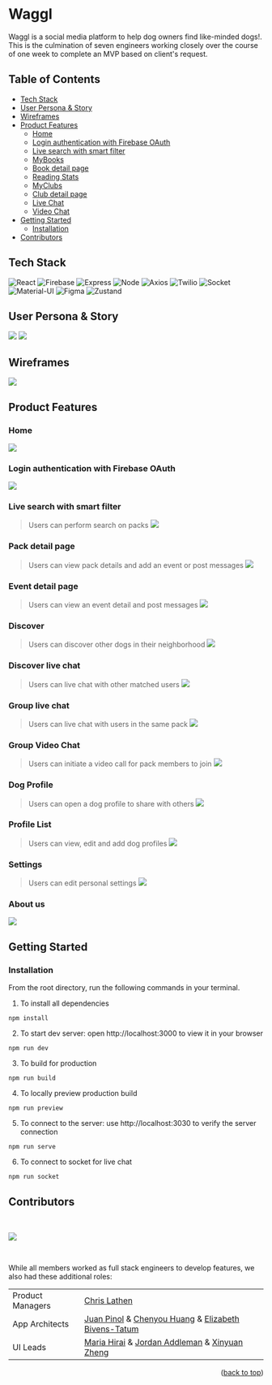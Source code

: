<div id="top"/>

# Waggl
Waggl is a social media platform to help dog owners find like-minded dogs!. This is the culmination of seven engineers working closely over the course of one week to complete an MVP based on client's request.


## Table of Contents
- [Tech Stack](#tech-stack)
- [User Persona & Story](#user-persona--story)
- [Wireframes](#wireframes)
- [Product Features](#product-features)
  - [Home](#home)
  - [Login authentication with Firebase OAuth](#login-authentication-with-firebase-oauth)
  - [Live search with smart filter](#live-search-with-smart-filter)
  - [MyBooks](#mybooks)
  - [Book detail page](#book-detail-page)
  - [Reading Stats](#reading-stats)
  - [MyClubs](#myclubs)
  - [Club detail page](#club-detail-page)
  - [Live Chat](#live-chat)
  - [Video Chat](#video-chat)
- [Getting Started](#getting-started)
  - [Installation](#installation)
- [Contributors](#contributors)


## Tech Stack
![React](https://img.shields.io/badge/-React-61DAFB?logo=react&logoColor=white&style=for-the-badge)
![Firebase](https://img.shields.io/badge/-Firebase-FFD700?logo=firebase&logoColor=white&style=for-the-badge)
![Express](https://img.shields.io/badge/-Express-DCDCDC?logo=express&logoColor=black&style=for-the-badge)
![Node](https://img.shields.io/badge/-Node-9ACD32?logo=node.js&logoColor=white&style=for-the-badge)
![Axios](https://img.shields.io/badge/-Axios-671ddf?logo=axios&logoColor=black&style=for-the-badge)
![Twilio](https://img.shields.io/badge/-Twilio-FF0000?logo=twilio&logoColor=white&style=for-the-badge)
![Socket](https://img.shields.io/badge/-Socket-000000?logo=socket.io&logoColor=white&style=for-the-badge)
![Material-UI](https://img.shields.io/badge/-MUI-007FFF?logo=mui&logoColor=white&style=for-the-badge)
![Figma](https://img.shields.io/badge/-Figma-B2E7E8?logo=figma&logoColor=black&style=for-the-badge)
![Zustand](https://img.shields.io/badge/-Zustand-FFb049?logo=zustand&logoColor=black&style=for-the-badge)

## User Persona & Story
![](assets/BookFace_Persona2.png)
![](assets/BookFace_Persona1.png)

## Wireframes
![](assets/WagglWirefame.png)


## Product Features

### Home
![](assets/home.gif)

### Login authentication with Firebase OAuth
![](assets/demo/BookFace_OAuth.gif)

### Live search with smart filter

> Users can perform search on packs
![](assets/demo/BookFace_Search.gif)
### Pack detail page

> Users can view pack details and add an event or post messages
![](assets/demo/BookFace_MyBooks.gif)

### Event detail page
> Users can view an event detail and post messages
![](assets/demo/BookFace_BookDetails.gif)

### Discover
> Users can discover other dogs in their neighborhood
![](assets/demo/BookFace_Stats.gif)


### Discover live chat

> Users can live chat with other matched users
![](assets/demo/BookFace_Clubs.gif)

### Group live chat

> Users can live chat with users in the same pack
![](assets/demo/BookFace_MyBookClub.gif)

### Group Video Chat
> Users can initiate a video call for pack members to join
![](assets/demo/BookFace_LiveChat.gif)

### Dog Profile
> Users can open a dog profile to share with others
![](assets/demo/BookFace_VideoChat.gif)

### Profile List
> Users can view, edit and add dog profiles
![](assets/demo/BookFace_VideoChat.gif)

### Settings
> Users can edit personal settings
![](assets/demo/BookFace_VideoChat.gif)

### About us
![](assets/demo/BookFace_VideoChat.gif)

## Getting Started

### Installation

From the root directory, run the following commands in your terminal.

1. To install all dependencies

```
npm install
```

2. To start dev server: open http://localhost:3000 to view it in your browser

```
npm run dev
```

3. To build for production

```
npm run build
```

4. To locally preview production build
```
npm run preview
```

5. To connect to the server: use http://localhost:3030 to verify the server connection
```
npm run serve
```

6. To connect to socket for live chat
```
npm run socket
```

## Contributors

&nbsp;

<a href="https://github.com/Hidden-In-The-Leaves/waggl/graphs/contributors">
  <img src="https://contrib.rocks/image?repo=Hidden-In-The-Leaves/waggl" />
</a>

&nbsp;

While all members worked as full stack engineers to develop features, we also had these additional roles:

|   |  |
| ------------- | ------------- |
| Product Managers  | [Chris Lathen](https://github.com/haleyjung)  |
| App Architects  | [Juan Pinol](https://github.com/HuijunLu) & [Chenyou Huang](https://github.com/chenyou-H) & [Elizabeth Bivens-Tatum](https://github.com/katyfsy) |
| UI Leads  |[Maria Hirai](https://github.com/jp-chang) & [Jordan Addleman](https://github.com/JosephSanfelippo) & [Xinyuan Zheng](https://github.com/katyfsy) |


<p align="right">(<a href="#top">back to top</a>)</p>
